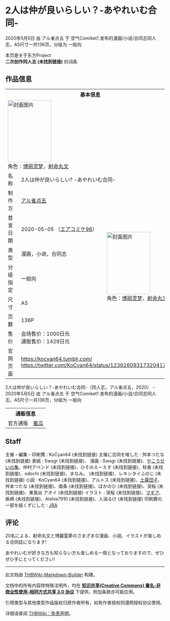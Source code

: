 # 2人は仲が良いらしい？-あやれいむ合同-

<!-- source html: G:\repos\THBWiki-Markdown-Builder\THBWikiMarkdown\Temp\main\5\5b\ns0%3A2%E4%BA%BA%E3%81%AF%E4%BB%B2%E3%81%8C%E8%89%AF%E3%81%84%E3%82%89%E3%81%97%E3%81%84%EF%BC%9F-%E3%81%82%E3%82%84%E3%82%8C%E3%81%84%E3%82%80%E5%90%88%E5%90%8C-.html -->

2020年5月5日 由 アル雀点五 于 空气Comiket1 发布的漫画/小说/合同志同人志，A5尺寸一共136页，分级为 一般向

本页是关于东方Project  
 **二次创作同人志 (未找到链接)** 的词条

## 作品信息

<table><tbody><tr><th colspan="3">基本信息</th></tr><tr><td class="cover-artwork-mobile" colspan="2"><a href="./文件-2人は仲が良いらしい-_-あやれいむ合同-封面.jpg.md" class="image" title="封面图片"><img alt="封面图片" src="https://upload.thwiki.cc/thumb/2/27/2%E4%BA%BA%E3%81%AF%E4%BB%B2%E3%81%8C%E8%89%AF%E3%81%84%E3%82%89%E3%81%97%E3%81%84%3F_-%E3%81%82%E3%82%84%E3%82%8C%E3%81%84%E3%82%80%E5%90%88%E5%90%8C-%E5%B0%81%E9%9D%A2.jpg/137px-2%E4%BA%BA%E3%81%AF%E4%BB%B2%E3%81%8C%E8%89%AF%E3%81%84%E3%82%89%E3%81%97%E3%81%84%3F_-%E3%81%82%E3%82%84%E3%82%8C%E3%81%84%E3%82%80%E5%90%88%E5%90%8C-%E5%B0%81%E9%9D%A2.jpg" decoding="async" loading="lazy" width="137" height="196" srcset="https://upload.thwiki.cc/thumb/2/27/2%E4%BA%BA%E3%81%AF%E4%BB%B2%E3%81%8C%E8%89%AF%E3%81%84%E3%82%89%E3%81%97%E3%81%84%3F_-%E3%81%82%E3%82%84%E3%82%8C%E3%81%84%E3%82%80%E5%90%88%E5%90%8C-%E5%B0%81%E9%9D%A2.jpg/206px-2%E4%BA%BA%E3%81%AF%E4%BB%B2%E3%81%8C%E8%89%AF%E3%81%84%E3%82%89%E3%81%97%E3%81%84%3F_-%E3%81%82%E3%82%84%E3%82%8C%E3%81%84%E3%82%80%E5%90%88%E5%90%8C-%E5%B0%81%E9%9D%A2.jpg 1.5x, https://upload.thwiki.cc/thumb/2/27/2%E4%BA%BA%E3%81%AF%E4%BB%B2%E3%81%8C%E8%89%AF%E3%81%84%E3%82%89%E3%81%97%E3%81%84%3F_-%E3%81%82%E3%82%84%E3%82%8C%E3%81%84%E3%82%80%E5%90%88%E5%90%8C-%E5%B0%81%E9%9D%A2.jpg/275px-2%E4%BA%BA%E3%81%AF%E4%BB%B2%E3%81%8C%E8%89%AF%E3%81%84%E3%82%89%E3%81%97%E3%81%84%3F_-%E3%81%82%E3%82%84%E3%82%8C%E3%81%84%E3%82%80%E5%90%88%E5%90%8C-%E5%B0%81%E9%9D%A2.jpg 2x" data-file-width="2074" data-file-height="2954"></a><div class="cover-char">角色：<a href="./博丽灵梦.md" title="博丽灵梦">博丽灵梦</a>，<a href="./射命丸文.md" title="射命丸文">射命丸文</a></div></td>
</tr><tr><td class="label">名称</td><td colspan="2"> 2人は仲が良いらしい? -あやれいむ合同- </td></tr><tr><td class="label">制作方</td><td><a href="./アル雀点五.md" title="アル雀点五">アル雀点五</a></td><td class="cover-artwork" rowspan="7" style="min-width:196px;"><a href="./文件-2人は仲が良いらしい-_-あやれいむ合同-封面.jpg.md" class="image" title="封面图片"><img alt="封面图片" src="https://upload.thwiki.cc/thumb/2/27/2%E4%BA%BA%E3%81%AF%E4%BB%B2%E3%81%8C%E8%89%AF%E3%81%84%E3%82%89%E3%81%97%E3%81%84%3F_-%E3%81%82%E3%82%84%E3%82%8C%E3%81%84%E3%82%80%E5%90%88%E5%90%8C-%E5%B0%81%E9%9D%A2.jpg/137px-2%E4%BA%BA%E3%81%AF%E4%BB%B2%E3%81%8C%E8%89%AF%E3%81%84%E3%82%89%E3%81%97%E3%81%84%3F_-%E3%81%82%E3%82%84%E3%82%8C%E3%81%84%E3%82%80%E5%90%88%E5%90%8C-%E5%B0%81%E9%9D%A2.jpg" decoding="async" loading="lazy" width="137" height="196" srcset="https://upload.thwiki.cc/thumb/2/27/2%E4%BA%BA%E3%81%AF%E4%BB%B2%E3%81%8C%E8%89%AF%E3%81%84%E3%82%89%E3%81%97%E3%81%84%3F_-%E3%81%82%E3%82%84%E3%82%8C%E3%81%84%E3%82%80%E5%90%88%E5%90%8C-%E5%B0%81%E9%9D%A2.jpg/206px-2%E4%BA%BA%E3%81%AF%E4%BB%B2%E3%81%8C%E8%89%AF%E3%81%84%E3%82%89%E3%81%97%E3%81%84%3F_-%E3%81%82%E3%82%84%E3%82%8C%E3%81%84%E3%82%80%E5%90%88%E5%90%8C-%E5%B0%81%E9%9D%A2.jpg 1.5x, https://upload.thwiki.cc/thumb/2/27/2%E4%BA%BA%E3%81%AF%E4%BB%B2%E3%81%8C%E8%89%AF%E3%81%84%E3%82%89%E3%81%97%E3%81%84%3F_-%E3%81%82%E3%82%84%E3%82%8C%E3%81%84%E3%82%80%E5%90%88%E5%90%8C-%E5%B0%81%E9%9D%A2.jpg/275px-2%E4%BA%BA%E3%81%AF%E4%BB%B2%E3%81%8C%E8%89%AF%E3%81%84%E3%82%89%E3%81%97%E3%81%84%3F_-%E3%81%82%E3%82%84%E3%82%8C%E3%81%84%E3%82%80%E5%90%88%E5%90%8C-%E5%B0%81%E9%9D%A2.jpg 2x" data-file-width="2074" data-file-height="2954"></a><div class="cover-char">角色：<a href="./博丽灵梦.md" title="博丽灵梦">博丽灵梦</a>，<a href="./射命丸文.md" title="射命丸文">射命丸文</a></div></td>
</tr><tr><td class="label">首发日期</td><td>2020-05-05&#160;（<a href="/展会作品列表?e=%E7%A9%BA%E6%B0%94Comiket%231">エアコミケ98</a>）</td></tr><tr><td class="label">类型</td><td>漫画，小说，合同志</td></tr><tr><td class="label">分级指定</td><td>一般向</td></tr><tr><td class="label">尺寸</td><td>A5</td></tr><tr><td class="label">页数</td><td>136P</td></tr><tr><td class="label">售价</td><td>会场售价：1000日元<br>通贩售价：1429日元</td></tr>
<tr><td class="label">官网页面</td><td colspan="2"><a rel="nofollow" class="external free" href="https://kocyan64.tumblr.com/">https://kocyan64.tumblr.com/</a><br><a rel="nofollow" class="external free" href="https://twitter.com/KoCyan64/status/1236260931732041735">https://twitter.com/KoCyan64/status/1236260931732041735</a></td></tr></tbody></table>

2人は仲が良いらしい？-あやれいむ合同-（同人志，アル雀点五，2020） - 2020年5月5日 由 アル雀点五 于 空气Comiket1 发布的漫画/小说/合同志同人志，A5尺寸一共136页，分级为 一般向

<table><tbody><tr><th colspan="3">通贩信息</th></tr><tr><td class="label">官方通贩</td><td colspan="2"><a rel="nofollow" class="external text" href="https://www.melonbooks.co.jp/detail/detail.php?product_id=641263">蜜瓜</a></td></tr></tbody></table>



## Staff
主催・編集・印刷費
: KoCyan64 (未找到链接)
主催に合同を唆した
: 舛本つたな (未找到链接)
表紙
: Swsgr (未找到链接)、
漫画
: Swsgr (未找到链接)、[やこうせいの亀](./やこうせいの亀.md)、仲村アペンド (未找到链接)、ひそのえーえす (未找到链接)、秋香 (未找到链接)、odochi (未找到链接)、まなみ。 (未找到链接)、レキシタイふのじ (未找到链接)
小説
: KoCyan64 (未找到链接)、アルトス (未找到链接)、[土露団子](./土露団子.md)、舛本つたな (未找到链接)、南条 (未找到链接)、ばかのひ (未找到链接)、哭桜 (未找到链接)、東風谷 アオイ (未找到链接)
イラスト
: 哭桜 (未找到链接)、[マギア](./Magia.md)、紫崎 (未找到链接)、Alshie7910 (未找到链接)、人潟るけ (未找到链接)
印刷費の一部を紙くずにした
: [JRA](http://www.jra.go.jp/)


## 评论

  
20名による、射命丸文と博麗霊夢のさまざまな漫画、小説、イラストが楽しめる合同誌になります!  

あやれいむが好きな方も知らない方も楽しめる一冊となっておりますので、ぜひぜひ手にとってください!
  


  
  

  





---

此文档由 [THBWiki-Markdown-Builder](https://github.com/Delsin-Yu/THBWiki-Markdown-Builder) 构建。

文档中的所有内容除特殊注明外，均在 [**知识共享(Creative Commons) 署名-非商业性使用-相同方式共享 3.0 协议**](https://creativecommons.org/licenses/by-sa/3.0/deed.zh-hans) 下提供，附加条款亦可能应用。

引用类型与其他类型作品版权归原作者所有，如有作者授权则遵照授权协议使用。

详细请查阅 [THBWiki：免责声明](https://thbwiki.cc/THBWiki:%E5%85%8D%E8%B4%A3%E5%A3%B0%E6%98%8E)。

